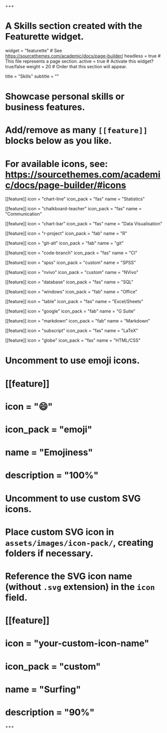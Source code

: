 +++
# A Skills section created with the Featurette widget.
widget = "featurette"  # See https://sourcethemes.com/academic/docs/page-builder/
headless = true  # This file represents a page section.
active = true  # Activate this widget? true/false
weight = 20  # Order that this section will appear.

title = "Skills"
subtitle = ""

# Showcase personal skills or business features.
# 
# Add/remove as many `[[feature]]` blocks below as you like.
# 
# For available icons, see: https://sourcethemes.com/academic/docs/page-builder/#icons

[[feature]]
  icon = "chart-line"
  icon_pack = "fas"
  name = "Statistics" 
  
[[feature]]
  icon = "chalkboard-teacher"
  icon_pack = "fas"
  name = "Communication"
  
[[feature]]
  icon = "chart-bar"
  icon_pack = "fas"
  name = "Data Visualisation"
  
[[feature]]
  icon = "r-project"
  icon_pack = "fab"
  name = "R"
  
[[feature]]
  icon = "git-alt"
  icon_pack = "fab"
  name = "git"
  
[[feature]]
  icon = "code-branch"
  icon_pack = "fas"
  name = "CI"
  
[[feature]]
  icon = "spss"
  icon_pack = "custom"
  name = "SPSS"
  
[[feature]]
  icon = "nvivo"
  icon_pack = "custom"
  name = "NVivo"
  
[[feature]]
  icon = "database"
  icon_pack = "fas"
  name = "SQL"
  
[[feature]]
  icon = "windows"
  icon_pack = "fab"
  name = "Office"

[[feature]]
  icon = "table"
  icon_pack = "fas"
  name = "Excel/Sheets"
  
[[feature]]
  icon = "google"
  icon_pack = "fab"
  name = "G Suite"
  
[[feature]]
  icon = "markdown"
  icon_pack = "fab"
  name = "Markdown"
  
[[feature]]
  icon = "subscript"
  icon_pack = "fas"
  name = "LaTeX"
  
[[feature]]
  icon = "globe"
  icon_pack = "fas"
  name = "HTML/CSS"

# Uncomment to use emoji icons.
# [[feature]]
#  icon = ":smile:"
#  icon_pack = "emoji"
#  name = "Emojiness"
#  description = "100%"  

# Uncomment to use custom SVG icons.
# Place custom SVG icon in `assets/images/icon-pack/`, creating folders if necessary.
# Reference the SVG icon name (without `.svg` extension) in the `icon` field.
# [[feature]]
#  icon = "your-custom-icon-name"
#  icon_pack = "custom"
#  name = "Surfing"
#  description = "90%"

+++

